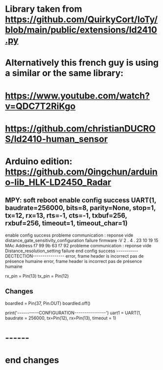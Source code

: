 # Library taken from https://github.com/QuirkyCort/IoTy/blob/main/public/extensions/ld2410.py

# Alternatively this french guy is using a similar or the same library:
# https://www.youtube.com/watch?v=QDC7T2RiKgo
# https://github.com/christianDUCROS/ld2410-human_sensor

# Arduino edition: https://github.com/0ingchun/arduino-lib_HLK-LD2450_Radar


MPY: soft reboot
enable config success
UART(1, baudrate=256000, bits=8, parity=None, stop=1, tx=12, rx=13, rts=-1, cts=-1, txbuf=256, rxbuf=256, timeout=1, timeout_char=1)
----------------------------------------
enable config success
probleme communication : reponse vide 
distance_gate_sensitivity_configuration failure
firmware :V 2 . 4 . 23 10 19 15
MAc Address f7 99 9b 63 f7 92
probleme communication : reponse vide 
Distance_resolution_setting failure 
end config success
-----------DECTECTION----------------
error, frame header is incorrect
pas de présence humaine
error, frame header is incorrect
pas de présence humaine



rx_pin = Pin(13)
tx_pin = Pin(12)



Changes
-------
boardled = Pin(37, Pin.OUT)
boardled.off()

print('-----------CONFIGURATION----------------')
uart1 = UART(1, baudrate = 256000, tx=Pin(12), rx=Pin(13), timeout = 1)
# ------
# end changes